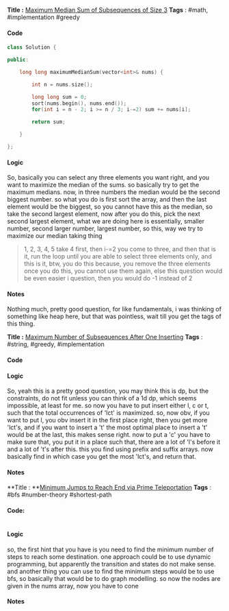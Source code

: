**Title :** [Maximum Median Sum of Subsequences of Size 3](https://leetcode.com/problems/maximum-median-sum-of-subsequences-of-size-3/)
**Tags** : #math, #implementation #greedy 

#### Code
```cpp
class Solution {

public:

    long long maximumMedianSum(vector<int>& nums) {

        int n = nums.size();

        long long sum = 0;
        sort(nums.begin(), nums.end());
        for(int i = n - 2; i >= n / 3; i-=2) sum += nums[i];

        return sum;

    }

};
```
#### Logic
So, basically you can select any three elements you want right, and you want to maximize the median of the sums. so basically try to get the maximum medians.
now, in three numbers the median would be the second biggest number. so what you do is first sort the array, and then the last element would be the biggest, so you cannot have this as the median, so take the second largest element, now after you do this, pick the next second largest element, what we are doing here is essentially, 
smaller number, second larger number, largest number, so this, way we try to maximize our median taking thing
> 1, 2, 3, 4, 5
> take 4 first, then i-=2 you come to three, and then that is it, run the loop until you are able to select three elements only, and this is it, btw, you do this because, you remove the three elements once you do this, you cannot use them again, else this question would be even easier i question, then you would do -1 instead of 2

#### Notes
Nothing much, pretty good question, for like fundamentals, i was thinking of something like heap here, but that was pointless, wait till you get the tags of this thing.



**Title :** [Maximum Number of Subsequences After One Inserting](https://leetcode.com/problems/maximum-number-of-subsequences-after-one-inserting/)
**Tags** : #string, #greedy, #implementation 

#### Code

#### Logic
So, yeah this is a pretty good question, you may think this is dp, but the constraints, do not fit unless you can think of a 1d dp, which seems impossible, at least for me.
so now you have to put insert either l, c or t, such that the total occurrences of 'lct' is maximized.
so, now obv, if you want to put l, you obv insert it in the first place right, then you get more 'lct's, and if you want to insert a 't' the most optimal place to insert a 't' would be at the last, this makes sense right.
now to put a 'c' you have to make sure that, you put it in a place such that, there are a lot of 'l's before it and a lot of 't's after this. this you find using prefix and suffix arrays.
now basically find in which case you get the most 'lct's, and return that.
#### Notes


**Title : **[Minimum Jumps to Reach End via Prime Teleportation](https://leetcode.com/problems/minimum-jumps-to-reach-end-via-prime-teleportation/)
**Tags** :  #bfs #number-theory #shortest-path 

#### Code:
```cpp

```
#### Logic
so, the first hint that you have is you need to find the minimum number of steps to reach some destination. one approach could be to use dynamic programming, but apparently the transition and states do not make sense. and another thing you can use to find the minimum steps would be to use bfs, so basically that would be to do graph modelling. so now the nodes are given in the nums array, now you have to cone
#### Notes













